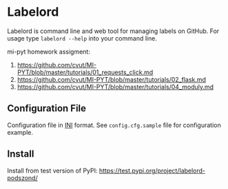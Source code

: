 # Labelord

Labelord is command line and web tool for managing labels on GitHub.
For usage type `labelord --help` into your command line.

mi-pyt homework assigment:

1. https://github.com/cvut/MI-PYT/blob/master/tutorials/01_requests_click.md
2. https://github.com/cvut/MI-PYT/blob/master/tutorials/02_flask.md 
3. https://github.com/cvut/MI-PYT/blob/master/tutorials/04_moduly.md

## Configuration File

Configuration file in [INI](https://en.wikipedia.org/wiki/INI_file) format.
See `config.cfg.sample` file for configuration example.

## Install

Install from test version of PyPI:
https://test.pypi.org/project/labelord-podszond/
